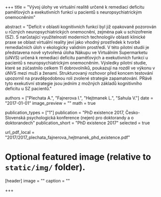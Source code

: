 +++
title = "Vývoj úlohy ve virtuální realitě určené k remediaci deficitu paměťových a exekutivních funkcí u pacientů s neuropsychiatrickým onemocněním"

abstract = "Deficit v oblasti kognitivních funkcí byl již opakovaně pozorován u různých neuropsychiatrických onemocnění, zejména pak u schizofrenie (SZ). S narůstající využitelností moderních technologiív oblasti klinické praxe se oblast virtuální reality jeví jako vhodný prostředek k tvorbě remediačních úloh v ekologicky validním prostředí. V této pilotní studii je představena nově vytvořená úloha Nákupu ve Virtuálním Supermarketu (úNVS) určená k remediaci deficitu paměťových a exekutivních funkcí u pacientů s neuropsychiatrickým onemocněním. Výsledky pilotní studie, které se zúčastnilo celkem 11 dobrovolníků, poukazují na rozdíl ve výkonu v úNVS mezi muži a ženami. Strukturovaný rozhovor před koncem testování upozornil na pravděpodobnou roli zvolené strategie zapamatování. PRávě tyto exekutivní strategie jsou jedním z možných základů kognitivního deficitu u SZ pacientů."

authors = ["Plechata A.", "Fajnerova I.", "Hejtmanek L.", "Sahula V."]
date = "2017-01-01"
image_preview = ""
math = true

publication_types = ["1"]
publication = "PhD existence 2017, Česko-Slovenská psychologická konference (nejen) pro doktorandy a o doktorandech"
publication_short = "PhD existence 2017"
selected = true

url_pdf_local = "2017/2017_plechata_fajnerova_hejtmanek_phd_existence.pdf"

# Optional featured image (relative to `static/img/` folder).
[header]
image = ""
caption = ""

+++